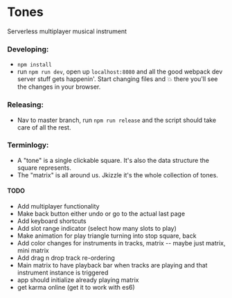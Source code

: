 # Tones

Serverless multiplayer musical instrument

### Developing:
* `npm install`
* run `npm run dev`, open up `localhost:8080` and all the good webpack dev server stuff gets happenin'.
  Start changing files and :boom: there you'll see the changes in your browser.

### Releasing:
* Nav to master branch, run `npm run release` and the script should take care of all the rest.

### Terminlogy:
* A "tone" is a single clickable square. It's also the data structure the square represents.
* The "matrix" is all around us. Jkizzle it's the whole collection of tones.

#### TODO
* Add multiplayer functionality
* Make back button either undo or go to the actual last page
* Add keyboard shortcuts
* Add slot range indicator (select how many slots to play)
* Make animation for play triangle turning into stop square, back
* Add color changes for instruments in tracks, matrix -- maybe just matrix, mini matrix
* Add drag n drop track re-ordering
* Main matrix to have playback bar when tracks are playing and that instrument instance is triggered
* app should initialize already playing matrix
* get karma online (get it to work with es6)
